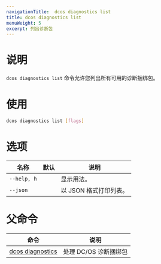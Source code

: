 ```yaml
---
navigationTitle:  dcos diagnostics list
title: dcos diagnostics list
menuWeight: 5
excerpt: 列出诊断包
---
```




# 说明
`dcos diagnostics list` 命令允许您列出所有可用的诊断捆绑包。

# 使用

```bash
dcos diagnostics list [flags]
```

# 选项

| 名称 | 默认 | 说明 |
|---------|-------------|-------------|
| `--help, h`   |   | 显示用法。 |
| `--json`   |  |  以 JSON 格式打印列表。|

# 父命令

| 命令 | 说明 |
|---------|-------------|
| [dcos diagnostics](/mesosphere/dcos/cn/2.0/cli/command-reference/dcos-diagnostics/) | 处理 DC/OS 诊断捆绑包 |

